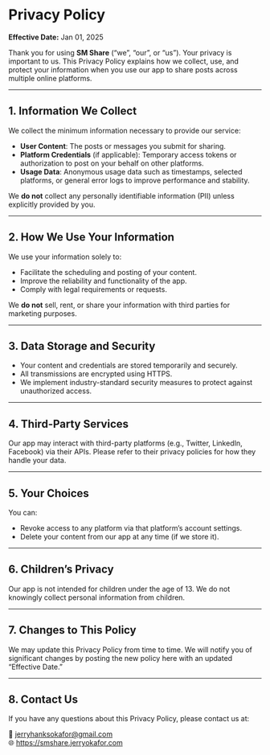# Privacy Policy

**Effective Date:** Jan 01, 2025

Thank you for using **SM Share** (“we”, “our”, or “us”). Your privacy is important to us. This Privacy Policy explains how we collect, use, and protect your information when you use our app to share posts across multiple online platforms.

---

## 1. Information We Collect

We collect the minimum information necessary to provide our service:

- **User Content**: The posts or messages you submit for sharing.
- **Platform Credentials** (if applicable): Temporary access tokens or authorization to post on your behalf on other platforms.
- **Usage Data**: Anonymous usage data such as timestamps, selected platforms, or general error logs to improve performance and stability.

We **do not** collect any personally identifiable information (PII) unless explicitly provided by you.

---

## 2. How We Use Your Information

We use your information solely to:

- Facilitate the scheduling and posting of your content.
- Improve the reliability and functionality of the app.
- Comply with legal requirements or requests.

We **do not** sell, rent, or share your information with third parties for marketing purposes.

---

## 3. Data Storage and Security

- Your content and credentials are stored temporarily and securely.
- All transmissions are encrypted using HTTPS.
- We implement industry-standard security measures to protect against unauthorized access.

---

## 4. Third-Party Services

Our app may interact with third-party platforms (e.g., Twitter, LinkedIn, Facebook) via their APIs. Please refer to their privacy policies for how they handle your data.

---

## 5. Your Choices

You can:

- Revoke access to any platform via that platform’s account settings.
- Delete your content from our app at any time (if we store it).

---

## 6. Children’s Privacy

Our app is not intended for children under the age of 13. We do not knowingly collect personal information from children.

---

## 7. Changes to This Policy

We may update this Privacy Policy from time to time. We will notify you of significant changes by posting the new policy here with an updated “Effective Date.”

---

## 8. Contact Us

If you have any questions about this Privacy Policy, please contact us at:

📧 jerryhanksokafor@gmail.com  
🌐 https://smshare.jerryokafor.com